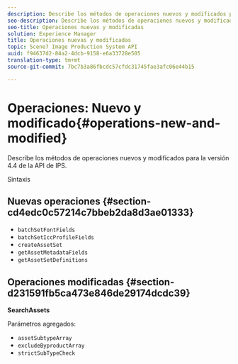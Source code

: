 ```yaml
---
description: Describe los métodos de operaciones nuevos y modificados para la versión 4.4 de la API de IPS.
seo-description: Describe los métodos de operaciones nuevos y modificados para la versión 4.4 de la API de IPS.
seo-title: Operaciones nuevas y modificadas
solution: Experience Manager
title: Operaciones nuevas y modificadas
topic: Scene7 Image Production System API
uuid: f94637d2-84a2-4dcb-9158-e6a33728e505
translation-type: tm+mt
source-git-commit: 7bc7b3a86fbcdc57cfdc31745fae3afc06e44b15

---
```



# Operaciones: Nuevo y modificado{#operations-new-and-modified}

Describe los métodos de operaciones nuevos y modificados para la versión 4.4 de la API de IPS.

Sintaxis

## Nuevas operaciones {#section-cd4edc0c57214c7bbeb2da8d3ae01333}

* `batchSetFontFields`
* `batchSetIccProfileFields`
* `createAssetSet`
* `getAssetMetadataFields`
* `getAssetSetDefinitions`

## Operaciones modificadas {#section-d231591fb5ca473e846de29174dcdc39}

**SearchAssets**

Parámetros agregados:

* `assetSubtypeArray`
* `excludeByproductArray`
* `strictSubTypeCheck`


